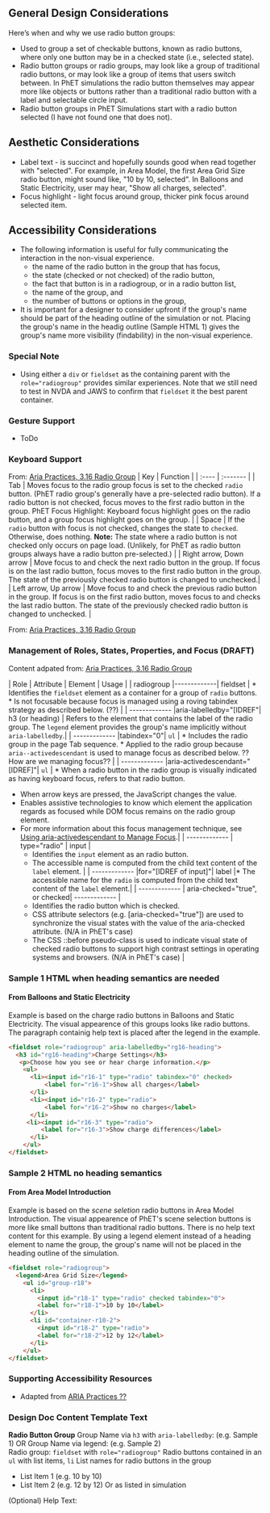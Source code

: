 ## General Design Considerations
Here’s when and why we use radio button groups:
* Used to group a set of checkable buttons, known as radio buttons, where only one button may be in a checked state (i.e., selected state).
* Radio button groups or radio groups, may look like a group of traditional radio buttons, or may look like a group of items that users switch between. In PhET simulations the radio button themselves may appear more like objects or buttons rather than a traditional radio button with a label and selectable circle input. 
* Radio button groups in PhET Simulations start with a radio button selected (I have not found one that does not).

## Aesthetic Considerations
* Label text - is succinct and hopefully sounds good when read together with "selected". For example, in Area Model, the first Area Grid Size radio button, might sound like, "10 by 10, selected". In Balloons and Static Electricity, user may hear, "Show all charges, selected".
* Focus highlight - light focus around group, thicker pink focus around selected item.

## Accessibility Considerations
* The following information is useful for fully communicating the interaction in the non-visual experience.  
  * the name of the radio button in the group that has focus,
  * the state (checked or not checked) of the radio button,
  * the fact that button is in a radiogroup, or in a radio button list,
  * the name of the group, and
  * the number of buttons or options in the group, 
* It is important for a designer to consider upfront if the group's name should be part of the heading outline of the simulation or not. Placing the group's name in the headig outline (Sample HTML 1) gives the group's name more visibility (findability) in the non-visual experience.

### Special Note 
* Using either a `div` or `fieldset` as the containing parent with the `role="radiogroup"` provides similar experiences. Note that we still need to test in NVDA and JAWS to confirm that `fieldset` it the best parent container.

### Gesture Support
* ToDo


### Keyboard Support
From: [Aria Practices, 3.16 Radio Group](https://www.w3.org/TR/wai-aria-practices/#radiobutton)
| Key   | Function |
| :---- | :------- |
| Tab | Moves focus to the radio group focus is set to the checked `radio` button. (PhET radio group's generally have a pre-selected radio button). If a radio button is not checked, focus moves to the first radio button in the group. PhET Focus Highlight: Keyboard focus highlight goes on the radio button, and a group focus highlight goes on the group. |
| Space | If the `radio` button with focus is not checked, changes the state to `checked`. Otherwise, does nothing. **Note:** The state where a radio button is not checked only occurs on page load. (Unlikely, for PhET as radio button groups always have a radio button pre-selected.) |
| Right arrow, Down arrow | Move focus to and check the next radio button in the group. If focus is on the last radio button, focus moves to the first radio button in the group. The state of the previously checked radio button is changed to unchecked.|
| Left arrow, Up arrow | Move focus to and check the previous radio button in the group. If focus is on the first radio button, moves focus to and checks the last radio button. The state of the previously checked radio button is changed to unchecked. |

From: [Aria Practices, 3.16 Radio Group](https://www.w3.org/TR/wai-aria-practices/#radiobutton)

### Management of Roles, States, Properties, and Focus (DRAFT)
Content adpated from: [Aria Practices, 3.16 Radio Group](https://www.w3.org/TR/wai-aria-practices/#radiobutton)

| Role | Attribute | Element | Usage |
| radiogroup |-------------| fieldset |
    * Identifies the `fieldset` element as a container for a group of `radio` buttons.
    * Is not focusable because focus is managed using a roving tabindex strategy as described below. (??) |
| ------------- |aria-labelledby="[IDREF"| h3 (or heading) | Refers to the element that contains the label of the radio group. The `legend` element provides the group's name implicitly without `aria-labelledby`.|
| ------------- |tabindex="0"| `ul` |
    * Includes the radio group in the page Tab sequence.
    * Applied to the radio group because `aria--activedescendant` is used to manage focus as described below. ??How are we managing focus?? |
| ------------- |aria-activedescendant="[IDREF]"| `ul` | * When a radio button in the radio group is visually indicated as having keyboard focus, refers to that radio button.
* When arrow keys are pressed, the JavaScript changes the value.
* Enables assistive technologies to know which element the application regards as focused while DOM focus remains on the radio group element.
* For more information about this focus management technique, see [Using aria-activedescendant to Manage Focus](https://www.w3.org/TR/wai-aria-practices/#kbd_focus_activedescendant).|
| ------------- | type="radio" | input  |
    * Identifies the `input` element as an radio button.
    * The accessible name is computed from the child text content of the `label` element.
|
| ------------- |for="[IDREF of input]"| label |* The accessible name for the `radio` is computed from the child text content of the `label` element.|
| ------------- | aria-checked="true", or checked| ------------- |
   * Identifies the radio button which is checked.
   * CSS attribute selectors (e.g. [aria-checked="true"]) are used to synchronize the visual states with the value of the aria-checked attribute. (N/A in PhET's case)
   * The CSS ::before pseudo-class is used to indicate visual state of checked radio buttons to support high contrast settings in operating systems and browsers. (N/A in PhET's case)
|

### Sample 1 HTML when heading semantics are needed  
#### From Balloons and Static Electricity
Example is based on the charge radio buttons in Balloons and Static Electricity. The visual appearence of this groups looks like radio buttons. The paragraph containig help text is placed after the legend in the example.
``` html
<fieldset role="radiogroup" aria-labelledby="rg16-heading">
  <h3 id="rg16-heading">Charge Settings</h3>
   <p>Choose how you see or hear charge information.</p>
    <ul>
      <li><input id="r16-1" type="radio" tabindex="0" checked>
		  <label for="r16-1">Show all charges</label>
      </li>
      <li><input id="r16-2" type="radio">
		  <label for="r16-2">Show no charges</label>
      </li>
     <li><input id="r16-3" type="radio">
		 <label for="r16-3">Show charge differences</label>
      </li>
    </ul>
</fieldset>
```
### Sample 2 HTML no heading semantics
#### From Area Model Introduction
Example is based on the _scene seletion_ radio buttons in Area Model Introduction. The visual appearence of PhET's scene selection buttons is more like small buttons than traditional radio buttons. There is no help text content for this example. By using a legend element instead of a heading element to name the group, the group's name will not be placed in the heading outline of the simulation.
```html
<fieldset role="radiogroup">
  <legend>Area Grid Size</legend>
    <ul id="group-r18">
      <li>
        <input id="r18-1" type="radio" checked tabindex="0">
        <label for="r18-1">10 by 10</label>
      </li>
      <li id="container-r10-2">
        <input id="r18-2" type="radio">
        <label for="r18-2">12 by 12</label>
      </li>
    </ul>
</fieldset>
```

### Supporting Accessibility Resources
* Adapted from [ARIA Practices ??](??)

### Design Doc Content Template Text 
**Radio Button Group**
Group Name via `h3` with `aria-labelledby`: (e.g. Sample 1) OR
Group Name via legend: (e.g. Sample 2)  
Radio group: `fieldset` with `role="radiogroup"`
Radio buttons contained in an `ul` with list items, `li`
List names for radio buttons in the group
- List Item 1 (e.g. 10 by 10)
- List Item 2 (e.g. 12 by 12)
Or as listed in simulation

(Optional) Help Text: 